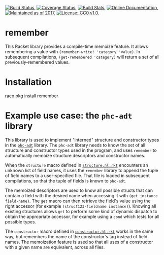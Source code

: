 [![Build Status,](https://img.shields.io/travis/jsmaniac/remember/main.svg)](https://travis-ci.org/jsmaniac/remember)
[![Coverage Status,](https://img.shields.io/codecov/c/github/jsmaniac/remember/main.svg)](https://codecov.io/gh/jsmaniac/remember)
[![Build Stats,](https://img.shields.io/badge/build-stats-blue.svg)](http://jsmaniac.github.io/travis-stats/#jsmaniac/remember)
[![Online Documentation,](https://img.shields.io/badge/docs-online-blue.svg)](http://docs.racket-lang.org/remember/)
[![Maintained as of 2017,](https://img.shields.io/maintenance/yes/2017.svg)](https://github.com/jsmaniac/remember/issues)
[![License: CC0 v1.0.](https://img.shields.io/badge/license-CC0-blue.svg)](https://creativecommons.org/publicdomain/zero/1.0/)

remember
========

This Racket library provides a compile-time memoize feature. It allows
remembering a value with `(remember-write! 'category 'value)`. In subsequent
compilations, `(get-remembered 'category)` will return a set of all
previously-remembered values.

Installation
============

raco pkg install remember

Example use case: the `phc-adt` library
=======================================

This library is used to implement "interned" structure and constructor types
in the [`phc-adt`](https://github.com/jsmaniac/phc-adt) library. The `phc-adt`
library needs to know the set of all structure and constructor types used in
the program, and uses `remember` to automatically memoize structure
descriptors and constructor names.

When the `structure` macro defined in
[`structure.hl.rkt`](https://github.com/jsmaniac/phc-adt/blob/refactor/structure.hl.rkt)
encounters an unknown list of field names, it uses the `remember` library to
append the tuple of field names to a user-specified file. That file is loaded
in subsequent compilations, so that the tuple of fields is known to `phc-adt`.

The memoized descriptors are used to know all possible structs that can
contain a field with the desired name when accessing it with `(get instance
field-name)`. The `get` macro can then retrieve the field's value using the
right accessor (for example `(struct123-fieldname instance)`). Knowing all
existing structures allows `get` to perform some kind of dynamic dispatch to
obtain the appropriate accessor, for example using a `cond` which tests for
all possible types.

The `constructor` macro defined in
[`constructor.hl.rkt`](https://github.com/jsmaniac/phc-adt/blob/refactor/constructor.hl.rkt)
works in the same way, but remembers the name of the constructor's tag instead
of field names. The memoization feature is used so that all uses of a
constructor with a given name are equivalent, across all files.


